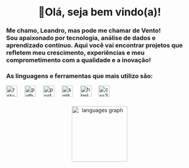 <h1 align="center">👋Olá, seja bem vindo(a)!</h1>
<h3 align="left">Me chamo, Leandro, mas pode me chamar de Vento!<br>Sou apaixonado por tecnologia, análise de dados e aprendizado contínuo. Aqui você vai encontrar projetos que refletem meu crescimento, experiências e meu comprometimento com a qualidade e a inovação!</h3>

###

<h3 align="left">As linguagens e ferramentas que mais utilizo são:</h3>
<div align="left">
  <img src="https://cdn.jsdelivr.net/gh/devicons/devicon/icons/rstudio/rstudio-original.svg" height="30" alt="rstudio logo"  />
  <img width="12" />
  <img src="https://cdn.jsdelivr.net/gh/devicons/devicon/icons/python/python-original.svg" height="30" alt="python logo"  />
  <img width="12" />
  <img src="https://cdn.jsdelivr.net/gh/devicons/devicon/icons/postgresql/postgresql-original.svg" height="30" alt="postgresql logo"  />
  <img width="12" />
  <img src="https://cdn.jsdelivr.net/gh/devicons/devicon/icons/sqlite/sqlite-original.svg" height="30" alt="sqlite logo"  />
  <img width="12" />
  <img src="https://cdn.jsdelivr.net/gh/devicons/devicon/icons/html5/html5-original.svg" height="30" alt="html5 logo"  />
  <img width="12" />
  <img src="https://cdn.jsdelivr.net/gh/devicons/devicon/icons/css3/css3-original.svg" height="30" alt="css3 logo"  />
</div>

###

<div align="center">
  <img src="https://github-readme-stats.vercel.app/api/top-langs?username=leandro-vento&locale=en&hide_title=false&layout=compact&card_width=320&langs_count=5&theme=dracula&hide_border=false" height="150" alt="languages graph"  />
</div>

###

<div align="left">
</div>
